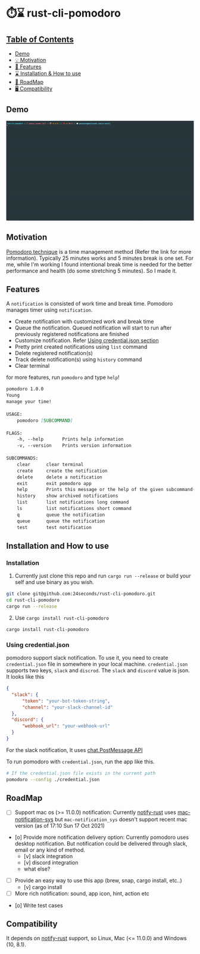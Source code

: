# ⏱️⌛ rust-cli-pomodoro

## [Table of Contents](#table-of-Contents)
- [Demo](#demo)
- [💡 Motivation](#motivation)
- [📜 Features](#features)
- [⌛ Installation & How to use](#installation-and-how-to-use)
- [🚧 RoadMap](#roadmap)
- [🖥️ Compatibility](#compatibility)


## Demo

<img src="assets/pomodoro_demo.gif" width="1200" />



## Motivation

[Pomodoro technique](https://en.wikipedia.org/wiki/Pomodoro_Technique) is a time management method (Refer the link for more information). Typically 25 minutes works and 5 minutes break is one set.
For me, while I'm working I found intentional break time is needed for the better performance and health (do some stretching 5 minutes). So I made it.


## Features

A `notification` is consisted of work time and break time. Pomodoro manages timer using `notification`.

- Create notification with customized work and break time
- Queue the notification. Queued notification will start to run after previously registered notifications are finished
- Customize notification. Refer [Using credential.json section](#Using-credential.json)
- Pretty print created notifications using `list` command
- Delete registered notification(s)
- Track delete notification(s) using `history` command
- Clear terminal

for more features, run `pomodoro` and type `help`!


```md
pomodoro 1.0.0
Young
manage your time!

USAGE:
    pomodoro [SUBCOMMAND]

FLAGS:
    -h, --help       Prints help information
    -v, --version    Prints version information

SUBCOMMANDS:
    clear      clear terminal
    create     create the notification
    delete     delete a notification
    exit       exit pomodoro app
    help       Prints this message or the help of the given subcommand(s)
    history    show archived notifications
    list       list notifications long command
    ls         list notifications short command
    q          queue the notification
    queue      queue the notification
    test       test notification
```


## Installation and How to use

### Installation 
1. Currently just clone this repo and run `cargo run --release` or build your self and use binary as you wish.

```sh
git clone git@github.com:24seconds/rust-cli-pomodoro.git
cd rust-cli-pomodoro
cargo run --release
```

2. Use `cargo install rust-cli-pomodoro`
```sh
cargo install rust-cli-pomodoro
```

### Using credential.json
pomodoro support slack notification.
To use it, you need to create `credential.json` file in somewhere in your local machine. `credential.json` supports two keys, `slack` and `discrod`.
The `slack` and `discord` value is json. It looks like this

```json
{
  "slack": {
      "token": "your-bot-token-string",
      "channel": "your-slack-channel-id"
  },
  "discord": {
      "webhook_url": "your-webhook-url"
  }
}
```

For the slack notification, It uses [chat.PostMessage API](https://api.slack.com/methods/chat.postMessage)

To run pomodoro with `credential.json`, run the app like this.
```sh
# If the credential.json file exists in the current path
pomodoro --config ./credential.json
```


## RoadMap

- [ ] Support mac os (>= 11.0.0) notification: Currently [notify-rust](https://github.com/hoodie/notify-rust) uses [mac-notification-sys](https://github.com/h4llow3En/mac-notification-sys) but `mac-notification_sys` doesn't support recent mac version (as of 17:10 Sun 17 Oct 2021)
- [o] Provide more notification delivery option: Currently pomodoro uses desktop notification. But notification could be delivered through slack, email or any kind of method.
    - [v] slack integration
    - [v] discord integration
    - what else?
- [ ] Provide an easy way to use this app (brew, snap, cargo install, etc..)
    - [v] cargo install
- [ ] More rich notification: sound, app icon, hint, action etc
- [o] Write test cases 

## Compatibility

It depends on [notify-rust](https://github.com/hoodie/notify-rust) support, so Linux, Mac (<= 11.0.0) and Windows (10, 8.1).
